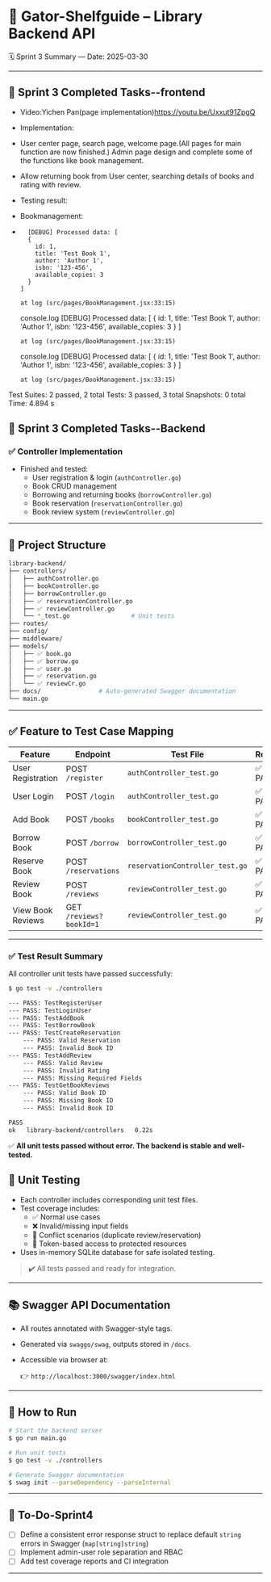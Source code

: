 # 📘 Gator-Shelfguide – Library Backend API  
🗓️ Sprint 3 Summary — Date: 2025-03-30

---
## 📌 Sprint 3 Completed Tasks--frontend
- Video:Yichen Pan(page implementation)https://youtu.be/Uxxut91ZpgQ

- Implementation:
- User center page, search page, welcome page.(All pages for main function are now finished.) Admin page design and complete some of the functions like book management.
- Allow returning book from User center, searching details of books and rating with review.

- Testing result:
- Bookmanagement:
-       [DEBUG] Processed data: [
        {
          id: 1,
          title: 'Test Book 1',
          author: 'Author 1',
          isbn: '123-456',
          available_copies: 3
        }
      ]

      at log (src/pages/BookManagement.jsx:33:15)

    console.log
      [DEBUG] Processed data: [
        {
          id: 1,
          title: 'Test Book 1',
          author: 'Author 1',
          isbn: '123-456',
          available_copies: 3
        }
      ]

      at log (src/pages/BookManagement.jsx:33:15)

    console.log
      [DEBUG] Processed data: [
        {
          id: 1,
          title: 'Test Book 1',
          author: 'Author 1',
          isbn: '123-456',
          available_copies: 3
        }
      ]

      at log (src/pages/BookManagement.jsx:33:15)


Test Suites: 2 passed, 2 total
Tests:       3 passed, 3 total
Snapshots:   0 total
Time:        4.894 s
## 📌 Sprint 3 Completed Tasks--Backend

### ✅ Controller Implementation

- Finished and tested:
  - User registration & login (`authController.go`)
  - Book CRUD management
  - Borrowing and returning books (`borrowController.go`)
  - Book reservation (`reservationController.go`)
  - Book review system (`reviewController.go`)

---

## 📁 Project Structure

```bash
library-backend/
├── controllers/         
│   ├── authController.go          
│   ├── bookController.go          
│   ├── borrowController.go        
│   ├── ✅ reservationController.go    
│   ├── ✅ reviewController.go         
│   └── *_test.go                 # Unit tests
├── routes/             
├── config/             
├── middleware/
├── models/
│   ├── ✅ book.go        
│   ├── ✅ borrow.go           
│   ├── ✅ user.go        
│   ├── ✅ reservation.go    
│   └── ✅ reviewCr.go         
├── docs/                # Auto-generated Swagger documentation
└── main.go             
```

---

## ✅ Feature to Test Case Mapping

| Feature              | Endpoint                | Test File                     | Result     |
|----------------------|--------------------------|-------------------------------|------------|
| User Registration    | POST `/register`         | `authController_test.go`      | ✅ PASS     |
| User Login           | POST `/login`            | `authController_test.go`      | ✅ PASS     |
| Add Book             | POST `/books`            | `bookController_test.go`      | ✅ PASS     |
| Borrow Book          | POST `/borrow`           | `borrowController_test.go`    | ✅ PASS     |
| Reserve Book         | POST `/reservations`     | `reservationController_test.go` | ✅ PASS  |
| Review Book          | POST `/reviews`          | `reviewController_test.go`    | ✅ PASS     |
| View Book Reviews    | GET `/reviews?bookId=1`  | `reviewController_test.go`    | ✅ PASS     |

---
### ✅ Test Result Summary

All controller unit tests have passed successfully:

```bash
$ go test -v ./controllers

--- PASS: TestRegisterUser
--- PASS: TestLoginUser
--- PASS: TestAddBook
--- PASS: TestBorrowBook
--- PASS: TestCreateReservation
    --- PASS: Valid Reservation
    --- PASS: Invalid Book ID
--- PASS: TestAddReview
    --- PASS: Valid Review
    --- PASS: Invalid Rating
    --- PASS: Missing Required Fields
--- PASS: TestGetBookReviews
    --- PASS: Valid Book ID
    --- PASS: Missing Book ID
    --- PASS: Invalid Book ID

PASS
ok   library-backend/controllers   0.22s
```

✅ **All unit tests passed without error. The backend is stable and well-tested.**
## 🧪 Unit Testing

- Each controller includes corresponding unit test files.
- Test coverage includes:
  - ✅ Normal use cases
  - ❌ Invalid/missing input fields
  - 🔁 Conflict scenarios (duplicate review/reservation)
  - 🔐 Token-based access to protected resources
- Uses in-memory SQLite database for safe isolated testing.

> ✔️ All tests passed and ready for integration.

---

## 📚 Swagger API Documentation

- All routes annotated with Swagger-style tags.
- Generated via `swaggo/swag`, outputs stored in `/docs`.
- Accessible via browser at:

  👉 `http://localhost:3000/swagger/index.html`

---

## 🚀 How to Run

```bash
# Start the backend server
$ go run main.go

# Run unit tests
$ go test -v ./controllers

# Generate Swagger documentation
$ swag init --parseDependency --parseInternal
```

---

## 📝 To-Do-Sprint4

- [ ] Define a consistent error response struct to replace default `string` errors in Swagger (`map[string]string`)
- [ ] Implement admin-user role separation and RBAC
- [ ] Add test coverage reports and CI integration
---
